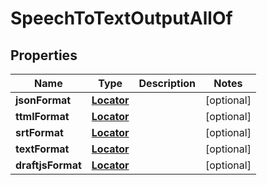 

# SpeechToTextOutputAllOf

## Properties

Name | Type | Description | Notes
------------ | ------------- | ------------- | -------------
**jsonFormat** | [**Locator**](Locator.md) |  |  [optional]
**ttmlFormat** | [**Locator**](Locator.md) |  |  [optional]
**srtFormat** | [**Locator**](Locator.md) |  |  [optional]
**textFormat** | [**Locator**](Locator.md) |  |  [optional]
**draftjsFormat** | [**Locator**](Locator.md) |  |  [optional]



